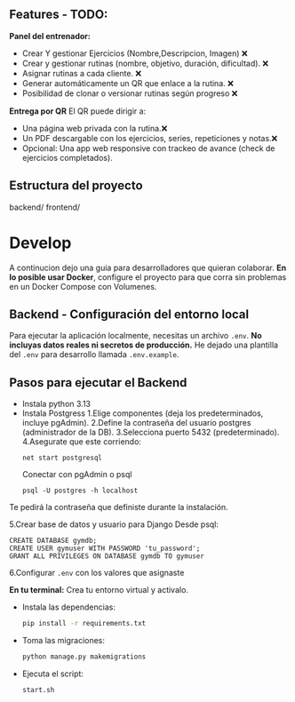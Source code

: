 ## Features - TODO:
**Panel del entrenador:**
- Crear Y gestionar Ejercicios (Nombre,Descripcion, Imagen) ❌
- Crear y gestionar rutinas (nombre, objetivo, duración, dificultad).  ❌
- Asignar rutinas a cada cliente. ❌
- Generar automáticamente un QR que enlace a la rutina. ❌
- Posibilidad de clonar o versionar rutinas según progreso ❌

**Entrega por QR**
El QR puede dirigir a:
- Una página web privada con la rutina.❌
- Un PDF descargable con los ejercicios, series, repeticiones y notas.❌
- Opcional: Una app web responsive con trackeo de avance (check de ejercicios completados).

## Estructura del proyecto
backend/
frontend/

# Develop

A continucion dejo una guia para desarrolladores que quieran colaborar.
**En lo posible usar Docker**, configure el proyecto para que corra sin problemas en un Docker Compose con Volumenes.

## Backend - Configuración del entorno local
Para ejecutar la aplicación localmente, necesitas un archivo `.env`. **No incluyas datos reales ni secretos de producción.**
He dejado una plantilla del `.env` para desarrollo llamada `.env.example`. 
## Pasos para ejecutar el Backend
- Instala python 3.13
- Instala Postgress
   1.Elige componentes (deja los predeterminados, incluye pgAdmin).
   2.Define la contraseña del usuario postgres (administrador de la DB).
   3.Selecciona puerto 5432 (predeterminado).
   4.Asegurate que este corriendo:
   ```
   net start postgresql
   ```
   Conectar con pgAdmin o psql
  ```
  psql -U postgres -h localhost
   ```
Te pedirá la contraseña que definiste durante la instalación.

5.Crear base de datos y usuario para Django
Desde psql:
```
CREATE DATABASE gymdb;
CREATE USER gymuser WITH PASSWORD 'tu_password';
GRANT ALL PRIVILEGES ON DATABASE gymdb TO gymuser
```
6.Configurar `.env` con los valores que asignaste 

**En tu terminal:**
Crea tu entorno virtual y activalo.
- Instala las dependencias:
   ```bash
   pip install -r requirements.txt
   ```
- Toma las migraciones:
   ```bash
   python manage.py makemigrations
   ```
- Ejecuta el script:
   ```bash
   start.sh
   ```
